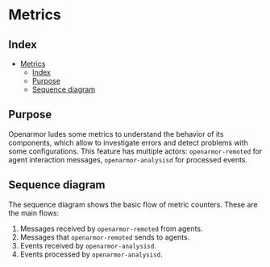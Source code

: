 <!---
Copyright (C) 2024, Openarmor .
Created by Openarmor, . <info@openarmor.com>.
This program is free software; you can redistribute it and/or modify it under the terms of GPLv2
-->

# Metrics

## Index

- [Metrics](#metrics)
  - [Index](#index)
  - [Purpose](#purpose)
  - [Sequence diagram](#sequence-diagram)

## Purpose

Openarmor ludes some metrics to understand the behavior of its components, which allow to investigate errors and detect problems with some configurations. This feature has multiple actors: `openarmor-remoted` for agent interaction messages, `openarmor-analysisd` for processed events.

## Sequence diagram

The sequence diagram shows the basic flow of metric counters. These are the main flows:

1. Messages received by `openarmor-remoted` from agents.
2. Messages that `openarmor-remoted` sends to agents.
3. Events received by `openarmor-analysisd`.
4. Events processed by `openarmor-analysisd`.
